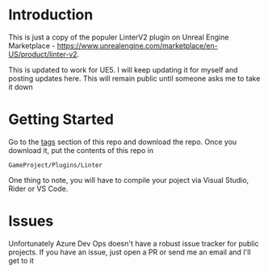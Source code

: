 # Introduction 

This is just a copy of the populer LinterV2 plugin on Unreal Engine Marketplace - https://www.unrealengine.com/marketplace/en-US/product/linter-v2.

This is updated to work for UE5.  I will keep updating it for myself and posting updates here. This will remain public until someone asks me to take it down

# Getting Started

Go to the [tags](https://dev.azure.com/thedigitalsages/Unreal%20Engine%20Plugins/_git/ue5-linter/tags) section of this repo and download the repo.  Once you download it, put the contents of this repo in

`GameProject/Plugins/Linter`

One thing to note, you will have to compile your poject via Visual Studio, Rider or VS Code.  

# Issues

Unfortunately Azure Dev Ops doesn't have a robust issue tracker for public projects. If you have an issue, just open a PR or send me an email and I'll get to it